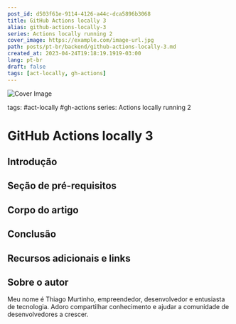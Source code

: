 ```yaml
---
post_id: d503f61e-9114-4126-a44c-dca5896b3068
title: GitHub Actions locally 3
alias: github-actions-locally-3
series: Actions locally running 2
cover_image: https://example.com/image-url.jpg
path: posts/pt-br/backend/github-actions-locally-3.md
created_at: 2023-04-24T19:18:19.1919-03:00
lang: pt-br
draft: false
tags: [act-locally, gh-actions]
---
```

![Cover Image](https://example.com/image-url.jpg)

tags: #act-locally #gh-actions
series: Actions locally running 2

# GitHub Actions locally 3

## Introdução  

 
## Seção de pré-requisitos  

 
## Corpo do artigo  

 
## Conclusão  

 
## Recursos adicionais e links  

 
## Sobre o autor
Meu nome é Thiago Murtinho, empreendedor, desenvolvedor e entusiasta de tecnologia. Adoro compartilhar conhecimento e ajudar a comunidade de desenvolvedores a crescer.



